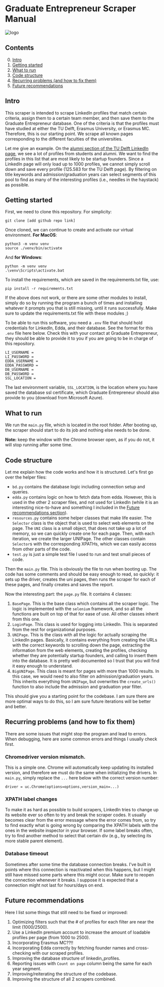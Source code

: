 # Graduate Entrepreneur Scraper Manual

![logo](https://cdn.prod.website-files.com/6500a75467c491094354b2ad/6501e1134e01a1ed893f0552_Graduate-Entrepreneur-Logo%204-p-500.png)

## Contents

0. [Intro](#intro)
1. [Getting started](#getting-started)
2. [What to run](#what-to-run)
3. [Code structure](#code-structure)
4. [Recurring problems (and how to fix them)](#recurring-problems-and-how-to-fix-them)
5. [Future recommendations](#future-recommendations)

## Intro

This scraper is intended to scrape LinkedIn profiles that match certain criteria, assign them to a certain team member, and then save them to the Graduate Entrepreneur database. One of the criteria is that the profiles must have studied at either the TU Delft, Erasmus University, or Erasmus MC. Therefore, this is our starting point. We scrape all known pages corresponding to the different faculties of the universities.

Let me give an example. On the [alumni section of the TU Delft LinkedIn page](https://www.linkedin.com/school/tudelft/people/), we see a lot of profiles from students and alumni. We want to find the profiles in this list that are most likely to be startup founders. Since a LinkedIn page will only load up to 1000 profiles, we cannot simply scroll down and save every profile (125.583 for the TU Delft page). By filtering on title keywords and admission/graduation years can select segments of this pool to find as many of the interesting profiles (i.e., needles in the haystack) as possible.

## Getting started

First, we need to clone this repository. For simplicity:

```
git clone [add github repo link]
```

Once cloned, we can continue to create and activate our virtual environment. **For MacOS**:

```
python3 -m venv venv
source ./venv/bin/activate
```

And **for Windows**:

```
python -m venv venv
.\venv\Scripts\activate.bat
```

To install the requirements, which are saved in the requirements.txt file, use:

```
pip install -r requirements.txt
```

If the above does not work, or there are some other modules to install, simply do so by running the program a bunch of times and installing whatever it prompts you that is still missing, until it runs successfully. Make sure to update the requirements.txt file with these modules ;)

To be able to run this software, you need a `.env` file that should hold credentials for LinkedIn, Edda, and their database. See the format for this `.env` file here below. Check this with your contact at Graduate Entrepreneur, they should be able to provide it to you if you are going to be in charge of this repository.

```
LI_USERNAME =
LI_PASSWORD =
EDDA_USERNAME =
EDDA_PASSWORD =
DB_USERNAME =
DB_PASSWORD =
SSL_LOCATION =
```

The last environment variable, `SSL_LOCATION`, is the location where you have saved the database ssl certificate, which Graduate Entrepreneur should also provide to you (download from Microsoft Azure).

## What to run

We run the `main.py` file, which is located in the root folder. After booting up, the scraper should start to do its job and nothing else needs to be done.

**Note:** keep the window with the Chrome browser open, as if you do not, it will stop running after some time.

## Code structure

Let me explain how the code works and how it is structured. Let's first go over the helper files:

- `bd.py` contains the database logic including connection setup and queries.
- `edda.py` contains logic on how to fetch data from edda. However, this is used in the other 2 scraper files, and not used for LinkedIn (while it is an interesting nice-to-have and something I included in the [Future recommendations section](#future-recommendations)).
- `resources.py` contains some helper classes that make life easier. The `Selector` class is the object that is used to select web elements on the page. The `UNI` class is a small object, that does not take up a lot of memory, so we can quickly create one for each page. Then, with each iteration, we create the larger UNIPage. The other classes contain `Selector`s with the corresponding XPATHs, which we can easily access from other parts of the code.
- `test.py` is just a simple test file I used to run and test small pieces of code.

Then the `main.py` file. This is obviously the file to run when booting up. The code has some comments and should be easy enough to read, so quickly: it sets up the driver, creates the uni pages, then runs the scraper for each of these pages, and finally creates and saves the report.

Now the interesting part: the `page.py` file. It contains 4 classes:

1. `BasePage`. This is the base class which contains all the scraper logic. The logic is implemented with the `selenium` framework, and so all the functions are built on top of that for ease of use. All other classes inherit from this one.
2. `LoginPage`. This class is used for logging into LinkedIn. This is separated from the rest for organizational purposes.
3. `UNIPage`. This is the class with all the logic for actually scraping the LinkedIn pages. Basically, it contains everything from creating the URLs with the correct keywords to scrolling down the page, extracting the information from the web elements, creating the profiles, checking whether they are potentially startup founders, and calling to insert them into the database. It is pretty well documented so I trust that you will find it easy enough to understand.
4. `BigUNIPage`. This class is meant for pages with more than 1000 results. In this case, we would need to also filter on admission/graduation years. This inherits everything from `UNIPage`, but overwrites the `create_urls()` function to also include the admission and graduation year filter.

This should give you a starting point for the codebase. I am sure there are more optimal ways to do this, so I am sure future iterations will be better and better.

## Recurring problems (and how to fix them)

There are some issues that might stop the program and lead to errors. When debugging, here are some common errors and things I usually check first.

### Chromedriver version mismatch.

This is a simple one. Chrome will automatically keep updating its installed version, and therefore we must do the same when initializing the drivers. In `main.py`, simply replace the `...` here below with the correct version number:

```
driver = uc.Chrome(options=options,version_main=...)
```

### XPATH label changes

To make it as hard as possible to build scrapers, LinkedIn tries to change up its website ever so often to try and break the scraper codes. It usually becomes clear from the error message where the error comes from, so try to find exactly what is going wrong by comparing the XPATH labels with the ones in the website inspector in your browser. If some label breaks often, try to find another method to select that certain div (e.g., by selecting its more stable parent element).

### Database timeout

Sometimes after some time the database connection breaks. I've built in points where this connection is reactivated when this happens, but I might still have missed some parts where this might occur. Make sure to reopen the connection whenever it breaks. I suppose it is expected that a connection might not last for hours/days on end.

## Future recommendations

Here I list some things that still need to be fixed or improved:

1. Optimizing filters such that the # of profiles for each filter are near the limit (1000/2500).
2. Use a LinkedIn premium account to increase the amount of loadable profiles per page (from 1000 to 2500).
3. Incorporating Erasmus MC??!!
4. Incorporating Edda correctly by fetching founder names and cross-checking with our scraped profiles.
5. Improving the database structure of linkedin_profiles.
6. Reporting issues with `Count on page` column being the same for each year segment.
7. Improving/reiterating the structure of the codebase.
8. Improving the structure of all 2 scrapers combined.
